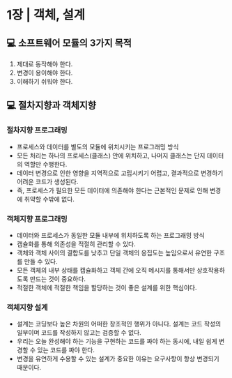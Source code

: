 # 1장 | 객체, 설계

## 💻 소프트웨어 모듈의 3가지 목적

1. 제대로 동작해야 한다.
2. 변경이 용이해야 한다.
3. 이해하기 쉬워야 한다.

## 💻 절차지향과 객체지향

### 절차지향 프로그래밍

- 프로세스와 데이터를 별도의 모듈에 위치시키는 프로그래밍 방식
- 모든 처리는 하나의 프로세스(클래스) 안에 위치하고, 나머지 클래스는 단지 데이터의 역할만 수행한다.
- 데이터 변경으로 인한 영향을 지역적으로 고립시키기 어렵고, 결과적으로 변경하기 어려운 코드가 생성된다.
- 즉, 프로세스가 필요한 모든 데이터에 의존해야 한다는 근본적인 문제로 인해 변경에 취약할 수밖에 없다.

### 객체지향 프로그래밍

- 데이터와 프로세스가 동일한 모듈 내부에 위치하도록 하는 프로그래밍 방식
- 캡슐화를 통해 의존성을 적절히 관리할 수 있다.
- 객체와 객체 사이의 결합도를 낮추고 단일 객체의 응집도는 높임으로서 유연한 구조를 만들 수 있다.
- 모든 객체의 내부 상태를 캡슐화하고 객체 간에 오직 메시지를 통해서만 상호작용하도록 만드는 것이 중요하다.
- 적절한 객체에 적절한 책임을 할당하는 것이 좋은 설계를 위한 핵심이다.

### 객체지향 설계

- 설계는 코딩보다 높은 차원의 어떠한 창조적인 행위가 아니다. 설계는 코드 작성의 일부이며 코드를 작성하지 않고는 검증할 수 없다.
- 우리는 오늘 완성해야 하는 기능을 구현하는 코드를 짜야 하는 동시에, 내일 쉽게 변경할 수 있는 코드를 짜야 한다.
- 변경을 유연하게 수용할 수 있는 설계가 중요한 이유는 요구사항이 항상 변경되기 때문이다.
